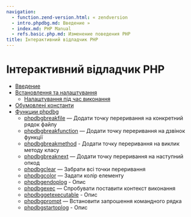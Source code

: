 ```yaml
---
navigation:
  - function.zend-version.html: « zendversion
  - intro.phpdbg.md: Введение »
  - index.md: PHP Manual
  - refs.basic.php.md: Изменение поведения PHP
title: Інтерактивний відладчик PHP
---
```

# Інтерактивний відладчик PHP

-   [Введение](intro.phpdbg.md)
-   [Встановлення та налаштування](phpdbg.setup.md)
    -   [Налаштування під час виконання](phpdbg.configuration.md)
-   [Обумовлені константи](phpdbg.constants.md)
-   [Функции phpdbg](ref.phpdbg.md)
    -   [phpdbgbreakfile](function.phpdbg-break-file.md) — Додати точку переривання на конкретний рядок файлу
    -   [phpdbgbreakfunction](function.phpdbg-break-function.md) — Додати точку переривання на дзвінок функції
    -   [phpdbgbreakmethod](function.phpdbg-break-method.md) - Додати точку переривання на виклик методу класу
    -   [phpdbgbreaknext](function.phpdbg-break-next.md) — Додати точку переривання на наступний опкод
    -   [phpdbgclear](function.phpdbg-clear.md) — Забрати всі точки переривання
    -   [phpdbgcolor](function.phpdbg-color.md) — Задати колір елементу
    -   [phpdbgendoplog](function.phpdbg-end-oplog.md) - Опис
    -   [phpdbgexec](function.phpdbg-exec.md) — Спробувати поставити контекст виконання
    -   [phpdbggetexecutable](function.phpdbg-get-executable.md) - Опис
    -   [phpdbgprompt](function.phpdbg-prompt.md) — Встановити запрошення командного рядка
    -   [phpdbgstartoplog](function.phpdbg-start-oplog.md) - Опис
